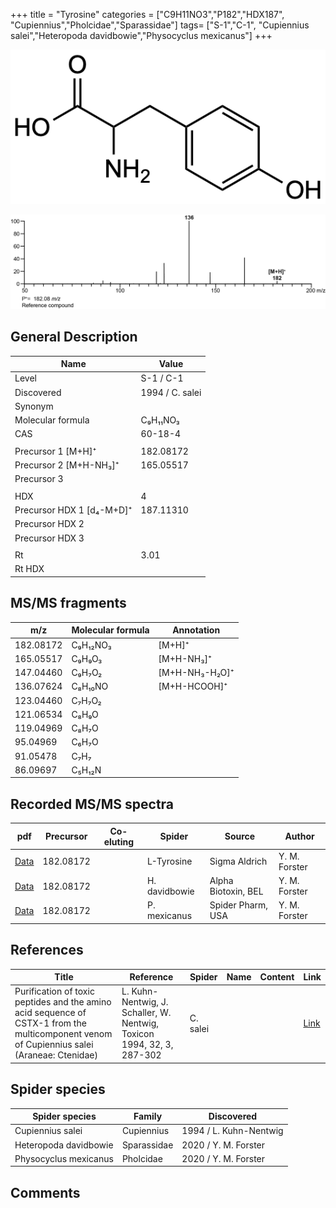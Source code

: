 +++
title = "Tyrosine"
categories = ["C9H11NO3","P182","HDX187",
"Cupiennius","Pholcidae","Sparassidae"]
tags= ["S-1","C-1",
"Cupiennius salei","Heteropoda davidbowie","Physocyclus mexicanus"]
+++

![](/img/Tyrosine.png)

![](/img_MSMS/182_Tyrosine.png)

## General Description

| Name                      | Value           |
|---------------------------|-----------------|
| Level                     | S-1 / C-1               |
| Discovered                | 1994 / C. salei |
| Synonym                   |                 |
| Molecular formula         | C₉H₁₁NO₃        |
| CAS                       | 60-18-4         |
|                           |                 |
| Precursor 1 [M+H]⁺        | 182.08172       |
| Precursor 2 [M+H-NH₃]⁺    | 165.05517       |
| Precursor 3               |                 |
|                           |                 |
| HDX                       | 4               |
| Precursor HDX 1 [d₄-M+D]⁺ | 187.11310       |
| Precursor HDX 2           |                 |
| Precursor HDX 3           |                 |
|                           |                 |
| Rt                        | 3.01            |
| Rt HDX                    |                 |

## MS/MS fragments

| m/z       | Molecular formula | Annotation     |
|-----------|-------------------|----------------|
| 182.08172 | C₉H₁₂NO₃          | [M+H]⁺         |
| 165.05517 | C₉H₉O₃            | [M+H-NH₃]⁺     |
| 147.04460 | C₉H₇O₂            | [M+H-NH₃-H₂O]⁺ |
| 136.07624 | C₈H₁₀NO           | [M+H-HCOOH]⁺   |
| 123.04460 | C₇H₇O₂            |                |
| 121.06534 | C₈H₉O             |                |
| 119.04969 | C₈H₇O             |                |
| 95.04969  | C₆H₇O             |                |
| 91.05478  | C₇H₇              |                |
| 86.09697  | C₅H₁₂N            |                |

## Recorded MS/MS spectra

| pdf                                | Precursor | Co-eluting | Spider     | Source        | Author        |
|------------------------------------|-----------|------------|------------|---------------|---------------|
| [Data](/pdf/182_Tyrosine_3-01.pdf) | 182.08172 |            | L-Tyrosine | Sigma Aldrich | Y. M. Forster |
| [Data](/pdf/H-davidbowie/182_Tyrosine_Hd.pdf) | 182.08172 |           | H. davidbowie | Alpha Biotoxin, BEL | Y. M. Forster |
| [Data](/pdf/P-mexicanus/182_Tyrosine_Pm.pdf) | 182.08172 |           | P. mexicanus | Spider Pharm, USA | Y. M. Forster |


## References

| Title                                                                                                                                      | Reference                                                              | Spider   | Name | Content | Link                                         |
|--------------------------------------------------------------------------------------------------------------------------------------------|------------------------------------------------------------------------|----------|------|---------|----------------------------------------------|
| Purification of toxic peptides and the amino acid sequence of CSTX-1 from the multicomponent venom of Cupiennius salei (Araneae: Ctenidae) | L. Kuhn-Nentwig, J. Schaller, W. Nentwig, Toxicon 1994, 32, 3, 287-302 | C. salei |      |         | [Link](https://doi.org/10.1016/0041-0101(94)90082-5) |

## Spider species

| Spider species   | Family     | Discovered             |
|------------------|------------|------------------------|
| Cupiennius salei | Cupiennius | 1994 / L. Kuhn-Nentwig |
| Heteropoda davidbowie | Sparassidae | 2020 / Y. M. Forster |
| Physocyclus mexicanus | Pholcidae | 2020 / Y. M. Forster |

## Comments